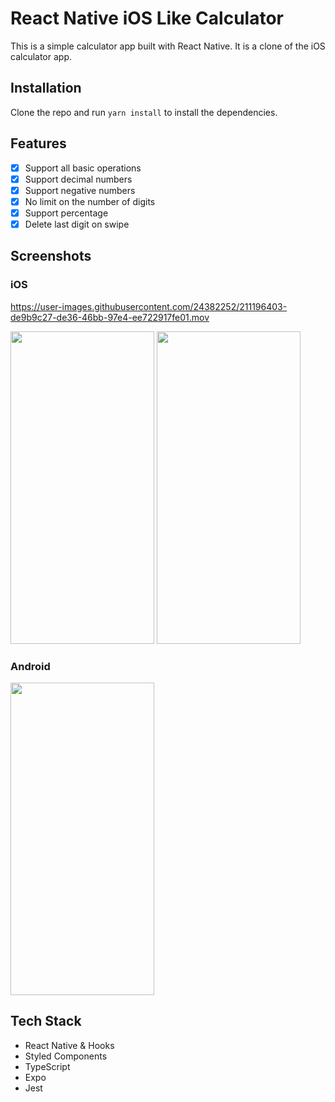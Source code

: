 # React Native iOS Like Calculator

This is a simple calculator app built with React Native. It is a clone of the iOS calculator app.

## Installation

Clone the repo and run `yarn install` to install the dependencies.

## Features

- [x] Support all basic operations
- [x] Support decimal numbers
- [x] Support negative numbers
- [x] No limit on the number of digits
- [x] Support percentage
- [x] Delete last digit on swipe

## Screenshots


### iOS

https://user-images.githubusercontent.com/24382252/211196403-de9b9c27-de36-46bb-97e4-ee722917fe01.mov


<img src="https://user-images.githubusercontent.com/24382252/211196445-0d138a0c-39f9-4ec0-a76b-99716318a7bb.png" width="230" height="500">

<img src="https://user-images.githubusercontent.com/24382252/211196449-25a38e69-a1ec-4a10-8aab-bc84f0747515.png" width="230" height="500">

### Android 

<img src="https://user-images.githubusercontent.com/24382252/211196496-4e446459-c7bd-45de-888b-b0a0d7db92d3.png" width="230" height="500">


## Tech Stack

- React Native & Hooks
- Styled Components
- TypeScript
- Expo
- Jest
